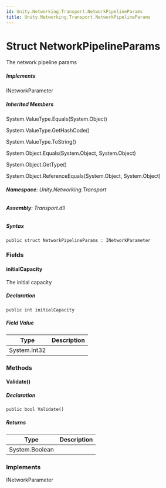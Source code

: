```yaml
---
id: Unity.Networking.Transport.NetworkPipelineParams
title: Unity.Networking.Transport.NetworkPipelineParams
---
```



# Struct NetworkPipelineParams


The network pipeline params






##### Implements



INetworkParameter






##### Inherited Members



System.ValueType.Equals(System.Object)





System.ValueType.GetHashCode()





System.ValueType.ToString()





System.Object.Equals(System.Object, System.Object)





System.Object.GetType()





System.Object.ReferenceEquals(System.Object, System.Object)





###### **Namespace**: Unity.Networking.Transport

###### **Assembly**: Transport.dll

##### Syntax


``` lang-csharp
public struct NetworkPipelineParams : INetworkParameter
```



### Fields

#### initialCapacity


The initial capacity






##### Declaration


``` lang-csharp
public int initialCapacity
```



##### Field Value

| Type         | Description |
|--------------|-------------|
| System.Int32 |             |

### Methods

#### Validate()







##### Declaration


``` lang-csharp
public bool Validate()
```



##### Returns

| Type           | Description |
|----------------|-------------|
| System.Boolean |             |

### Implements



INetworkParameter





